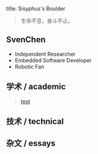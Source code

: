 title: Sisyphus's Boulder

> 生命不息，奋斗不止。

## SvenChen
- Independent Researcher
- Embedded Software Developer
- Robotic Fan

## 学术 / academic

> [test](academic/example.md)

## 技术 / technical

## 杂文 / essays